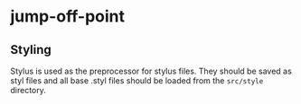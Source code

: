# jump-off-point

## Styling
Stylus is used as the preprocessor for stylus files. They should be saved as styl files and all base .styl files should be loaded from the ```src/style``` directory.
